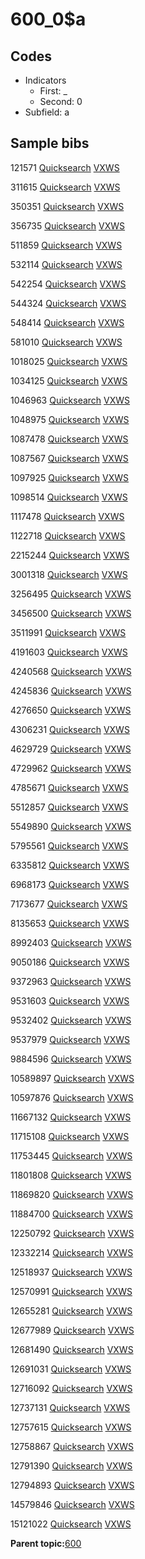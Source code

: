 # 600\_0$a

## Codes

-   Indicators
    -   First: \_
    -   Second: 0
-   Subfield: a

## Sample bibs

121571 [Quicksearch](https://search.library.yale.edu/catalog/121571) [VXWS](http://prodorbis.library.yale.edu:7014/vxws/GetHoldingsService?bibId=121571)

311615 [Quicksearch](https://search.library.yale.edu/catalog/311615) [VXWS](http://prodorbis.library.yale.edu:7014/vxws/GetHoldingsService?bibId=311615)

350351 [Quicksearch](https://search.library.yale.edu/catalog/350351) [VXWS](http://prodorbis.library.yale.edu:7014/vxws/GetHoldingsService?bibId=350351)

356735 [Quicksearch](https://search.library.yale.edu/catalog/356735) [VXWS](http://prodorbis.library.yale.edu:7014/vxws/GetHoldingsService?bibId=356735)

511859 [Quicksearch](https://search.library.yale.edu/catalog/511859) [VXWS](http://prodorbis.library.yale.edu:7014/vxws/GetHoldingsService?bibId=511859)

532114 [Quicksearch](https://search.library.yale.edu/catalog/532114) [VXWS](http://prodorbis.library.yale.edu:7014/vxws/GetHoldingsService?bibId=532114)

542254 [Quicksearch](https://search.library.yale.edu/catalog/542254) [VXWS](http://prodorbis.library.yale.edu:7014/vxws/GetHoldingsService?bibId=542254)

544324 [Quicksearch](https://search.library.yale.edu/catalog/544324) [VXWS](http://prodorbis.library.yale.edu:7014/vxws/GetHoldingsService?bibId=544324)

548414 [Quicksearch](https://search.library.yale.edu/catalog/548414) [VXWS](http://prodorbis.library.yale.edu:7014/vxws/GetHoldingsService?bibId=548414)

581010 [Quicksearch](https://search.library.yale.edu/catalog/581010) [VXWS](http://prodorbis.library.yale.edu:7014/vxws/GetHoldingsService?bibId=581010)

1018025 [Quicksearch](https://search.library.yale.edu/catalog/1018025) [VXWS](http://prodorbis.library.yale.edu:7014/vxws/GetHoldingsService?bibId=1018025)

1034125 [Quicksearch](https://search.library.yale.edu/catalog/1034125) [VXWS](http://prodorbis.library.yale.edu:7014/vxws/GetHoldingsService?bibId=1034125)

1046963 [Quicksearch](https://search.library.yale.edu/catalog/1046963) [VXWS](http://prodorbis.library.yale.edu:7014/vxws/GetHoldingsService?bibId=1046963)

1048975 [Quicksearch](https://search.library.yale.edu/catalog/1048975) [VXWS](http://prodorbis.library.yale.edu:7014/vxws/GetHoldingsService?bibId=1048975)

1087478 [Quicksearch](https://search.library.yale.edu/catalog/1087478) [VXWS](http://prodorbis.library.yale.edu:7014/vxws/GetHoldingsService?bibId=1087478)

1087567 [Quicksearch](https://search.library.yale.edu/catalog/1087567) [VXWS](http://prodorbis.library.yale.edu:7014/vxws/GetHoldingsService?bibId=1087567)

1097925 [Quicksearch](https://search.library.yale.edu/catalog/1097925) [VXWS](http://prodorbis.library.yale.edu:7014/vxws/GetHoldingsService?bibId=1097925)

1098514 [Quicksearch](https://search.library.yale.edu/catalog/1098514) [VXWS](http://prodorbis.library.yale.edu:7014/vxws/GetHoldingsService?bibId=1098514)

1117478 [Quicksearch](https://search.library.yale.edu/catalog/1117478) [VXWS](http://prodorbis.library.yale.edu:7014/vxws/GetHoldingsService?bibId=1117478)

1122718 [Quicksearch](https://search.library.yale.edu/catalog/1122718) [VXWS](http://prodorbis.library.yale.edu:7014/vxws/GetHoldingsService?bibId=1122718)

2215244 [Quicksearch](https://search.library.yale.edu/catalog/2215244) [VXWS](http://prodorbis.library.yale.edu:7014/vxws/GetHoldingsService?bibId=2215244)

3001318 [Quicksearch](https://search.library.yale.edu/catalog/3001318) [VXWS](http://prodorbis.library.yale.edu:7014/vxws/GetHoldingsService?bibId=3001318)

3256495 [Quicksearch](https://search.library.yale.edu/catalog/3256495) [VXWS](http://prodorbis.library.yale.edu:7014/vxws/GetHoldingsService?bibId=3256495)

3456500 [Quicksearch](https://search.library.yale.edu/catalog/3456500) [VXWS](http://prodorbis.library.yale.edu:7014/vxws/GetHoldingsService?bibId=3456500)

3511991 [Quicksearch](https://search.library.yale.edu/catalog/3511991) [VXWS](http://prodorbis.library.yale.edu:7014/vxws/GetHoldingsService?bibId=3511991)

4191603 [Quicksearch](https://search.library.yale.edu/catalog/4191603) [VXWS](http://prodorbis.library.yale.edu:7014/vxws/GetHoldingsService?bibId=4191603)

4240568 [Quicksearch](https://search.library.yale.edu/catalog/4240568) [VXWS](http://prodorbis.library.yale.edu:7014/vxws/GetHoldingsService?bibId=4240568)

4245836 [Quicksearch](https://search.library.yale.edu/catalog/4245836) [VXWS](http://prodorbis.library.yale.edu:7014/vxws/GetHoldingsService?bibId=4245836)

4276650 [Quicksearch](https://search.library.yale.edu/catalog/4276650) [VXWS](http://prodorbis.library.yale.edu:7014/vxws/GetHoldingsService?bibId=4276650)

4306231 [Quicksearch](https://search.library.yale.edu/catalog/4306231) [VXWS](http://prodorbis.library.yale.edu:7014/vxws/GetHoldingsService?bibId=4306231)

4629729 [Quicksearch](https://search.library.yale.edu/catalog/4629729) [VXWS](http://prodorbis.library.yale.edu:7014/vxws/GetHoldingsService?bibId=4629729)

4729962 [Quicksearch](https://search.library.yale.edu/catalog/4729962) [VXWS](http://prodorbis.library.yale.edu:7014/vxws/GetHoldingsService?bibId=4729962)

4785671 [Quicksearch](https://search.library.yale.edu/catalog/4785671) [VXWS](http://prodorbis.library.yale.edu:7014/vxws/GetHoldingsService?bibId=4785671)

5512857 [Quicksearch](https://search.library.yale.edu/catalog/5512857) [VXWS](http://prodorbis.library.yale.edu:7014/vxws/GetHoldingsService?bibId=5512857)

5549890 [Quicksearch](https://search.library.yale.edu/catalog/5549890) [VXWS](http://prodorbis.library.yale.edu:7014/vxws/GetHoldingsService?bibId=5549890)

5795561 [Quicksearch](https://search.library.yale.edu/catalog/5795561) [VXWS](http://prodorbis.library.yale.edu:7014/vxws/GetHoldingsService?bibId=5795561)

6335812 [Quicksearch](https://search.library.yale.edu/catalog/6335812) [VXWS](http://prodorbis.library.yale.edu:7014/vxws/GetHoldingsService?bibId=6335812)

6968173 [Quicksearch](https://search.library.yale.edu/catalog/6968173) [VXWS](http://prodorbis.library.yale.edu:7014/vxws/GetHoldingsService?bibId=6968173)

7173677 [Quicksearch](https://search.library.yale.edu/catalog/7173677) [VXWS](http://prodorbis.library.yale.edu:7014/vxws/GetHoldingsService?bibId=7173677)

8135653 [Quicksearch](https://search.library.yale.edu/catalog/8135653) [VXWS](http://prodorbis.library.yale.edu:7014/vxws/GetHoldingsService?bibId=8135653)

8992403 [Quicksearch](https://search.library.yale.edu/catalog/8992403) [VXWS](http://prodorbis.library.yale.edu:7014/vxws/GetHoldingsService?bibId=8992403)

9050186 [Quicksearch](https://search.library.yale.edu/catalog/9050186) [VXWS](http://prodorbis.library.yale.edu:7014/vxws/GetHoldingsService?bibId=9050186)

9372963 [Quicksearch](https://search.library.yale.edu/catalog/9372963) [VXWS](http://prodorbis.library.yale.edu:7014/vxws/GetHoldingsService?bibId=9372963)

9531603 [Quicksearch](https://search.library.yale.edu/catalog/9531603) [VXWS](http://prodorbis.library.yale.edu:7014/vxws/GetHoldingsService?bibId=9531603)

9532402 [Quicksearch](https://search.library.yale.edu/catalog/9532402) [VXWS](http://prodorbis.library.yale.edu:7014/vxws/GetHoldingsService?bibId=9532402)

9537979 [Quicksearch](https://search.library.yale.edu/catalog/9537979) [VXWS](http://prodorbis.library.yale.edu:7014/vxws/GetHoldingsService?bibId=9537979)

9884596 [Quicksearch](https://search.library.yale.edu/catalog/9884596) [VXWS](http://prodorbis.library.yale.edu:7014/vxws/GetHoldingsService?bibId=9884596)

10589897 [Quicksearch](https://search.library.yale.edu/catalog/10589897) [VXWS](http://prodorbis.library.yale.edu:7014/vxws/GetHoldingsService?bibId=10589897)

10597876 [Quicksearch](https://search.library.yale.edu/catalog/10597876) [VXWS](http://prodorbis.library.yale.edu:7014/vxws/GetHoldingsService?bibId=10597876)

11667132 [Quicksearch](https://search.library.yale.edu/catalog/11667132) [VXWS](http://prodorbis.library.yale.edu:7014/vxws/GetHoldingsService?bibId=11667132)

11715108 [Quicksearch](https://search.library.yale.edu/catalog/11715108) [VXWS](http://prodorbis.library.yale.edu:7014/vxws/GetHoldingsService?bibId=11715108)

11753445 [Quicksearch](https://search.library.yale.edu/catalog/11753445) [VXWS](http://prodorbis.library.yale.edu:7014/vxws/GetHoldingsService?bibId=11753445)

11801808 [Quicksearch](https://search.library.yale.edu/catalog/11801808) [VXWS](http://prodorbis.library.yale.edu:7014/vxws/GetHoldingsService?bibId=11801808)

11869820 [Quicksearch](https://search.library.yale.edu/catalog/11869820) [VXWS](http://prodorbis.library.yale.edu:7014/vxws/GetHoldingsService?bibId=11869820)

11884700 [Quicksearch](https://search.library.yale.edu/catalog/11884700) [VXWS](http://prodorbis.library.yale.edu:7014/vxws/GetHoldingsService?bibId=11884700)

12250792 [Quicksearch](https://search.library.yale.edu/catalog/12250792) [VXWS](http://prodorbis.library.yale.edu:7014/vxws/GetHoldingsService?bibId=12250792)

12332214 [Quicksearch](https://search.library.yale.edu/catalog/12332214) [VXWS](http://prodorbis.library.yale.edu:7014/vxws/GetHoldingsService?bibId=12332214)

12518937 [Quicksearch](https://search.library.yale.edu/catalog/12518937) [VXWS](http://prodorbis.library.yale.edu:7014/vxws/GetHoldingsService?bibId=12518937)

12570991 [Quicksearch](https://search.library.yale.edu/catalog/12570991) [VXWS](http://prodorbis.library.yale.edu:7014/vxws/GetHoldingsService?bibId=12570991)

12655281 [Quicksearch](https://search.library.yale.edu/catalog/12655281) [VXWS](http://prodorbis.library.yale.edu:7014/vxws/GetHoldingsService?bibId=12655281)

12677989 [Quicksearch](https://search.library.yale.edu/catalog/12677989) [VXWS](http://prodorbis.library.yale.edu:7014/vxws/GetHoldingsService?bibId=12677989)

12681490 [Quicksearch](https://search.library.yale.edu/catalog/12681490) [VXWS](http://prodorbis.library.yale.edu:7014/vxws/GetHoldingsService?bibId=12681490)

12691031 [Quicksearch](https://search.library.yale.edu/catalog/12691031) [VXWS](http://prodorbis.library.yale.edu:7014/vxws/GetHoldingsService?bibId=12691031)

12716092 [Quicksearch](https://search.library.yale.edu/catalog/12716092) [VXWS](http://prodorbis.library.yale.edu:7014/vxws/GetHoldingsService?bibId=12716092)

12737131 [Quicksearch](https://search.library.yale.edu/catalog/12737131) [VXWS](http://prodorbis.library.yale.edu:7014/vxws/GetHoldingsService?bibId=12737131)

12757615 [Quicksearch](https://search.library.yale.edu/catalog/12757615) [VXWS](http://prodorbis.library.yale.edu:7014/vxws/GetHoldingsService?bibId=12757615)

12758867 [Quicksearch](https://search.library.yale.edu/catalog/12758867) [VXWS](http://prodorbis.library.yale.edu:7014/vxws/GetHoldingsService?bibId=12758867)

12791390 [Quicksearch](https://search.library.yale.edu/catalog/12791390) [VXWS](http://prodorbis.library.yale.edu:7014/vxws/GetHoldingsService?bibId=12791390)

12794893 [Quicksearch](https://search.library.yale.edu/catalog/12794893) [VXWS](http://prodorbis.library.yale.edu:7014/vxws/GetHoldingsService?bibId=12794893)

14579846 [Quicksearch](https://search.library.yale.edu/catalog/14579846) [VXWS](http://prodorbis.library.yale.edu:7014/vxws/GetHoldingsService?bibId=14579846)

15121022 [Quicksearch](https://search.library.yale.edu/catalog/15121022) [VXWS](http://prodorbis.library.yale.edu:7014/vxws/GetHoldingsService?bibId=15121022)

**Parent topic:**[600](../../tags/600/600.md)

